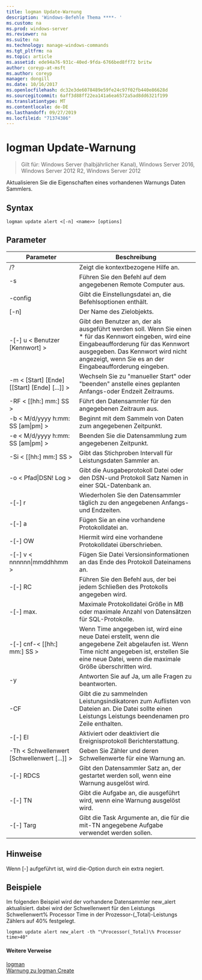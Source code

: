 ```yaml
---
title: logman Update-Warnung
description: 'Windows-Befehle Thema ****- '
ms.custom: na
ms.prod: windows-server
ms.reviewer: na
ms.suite: na
ms.technology: manage-windows-commands
ms.tgt_pltfrm: na
ms.topic: article
ms.assetid: ede94a76-931c-40ed-9fda-6766bed8ff72 britw
author: coreyp-at-msft
ms.author: coreyp
manager: dongill
ms.date: 10/16/2017
ms.openlocfilehash: dc32e3de6078489e59fe24c97f02fb440e86628d
ms.sourcegitcommit: 6aff3d88ff22ea141a6ea6572a5ad8dd6321f199
ms.translationtype: MT
ms.contentlocale: de-DE
ms.lasthandoff: 09/27/2019
ms.locfileid: "71374386"
---
```

# <a name="logman-update-alert"></a>logman Update-Warnung

>Gilt für: Windows Server (halbjährlicher Kanal), Windows Server 2016, Windows Server 2012 R2, Windows Server 2012

Aktualisieren Sie die Eigenschaften eines vorhandenen Warnungs Daten Sammlers.  

## <a name="syntax"></a>Syntax  
```  
logman update alert <[-n] <name>> [options]  
```  
## <a name="parameters"></a>Parameter  

|                 Parameter                  |                                                                               Beschreibung                                                                               |
|--------------------------------------------|-------------------------------------------------------------------------------------------------------------------------------------------------------------------------|
|                     /?                     |                                                                    Zeigt die kontextbezogene Hilfe an.                                                                     |
|             -s <computer name>             |                                                          Führen Sie den Befehl auf dem angegebenen Remote Computer aus.                                                          |
|              -config <value>               |                                                         Gibt die Einstellungsdatei an, die Befehlsoptionen enthält.                                                         |
|                [-n] <name>                 |                                                                       Der Name des Zielobjekts.                                                                        |
|          -[-] u < Benutzer [Kennwort] >           | Gibt den Benutzer an, der als ausgeführt werden soll. Wenn Sie einen \* für das Kennwort eingeben, wird eine Eingabeaufforderung für das Kennwort ausgegeben. Das Kennwort wird nicht angezeigt, wenn Sie es an der Eingabeaufforderung eingeben. |
| -m < [Start] [Ende] [[Start] [Ende] [...]] > |                                                Wechseln Sie zu "manueller Start" oder "beenden" anstelle eines geplanten Anfangs-oder Endzeit Zeitraums.                                                 |
|             -RF < [[hh:] mm:] SS >             |                                                        Führt den Datensammler für den angegebenen Zeitraum aus.                                                         |
|     -b < M/d/yyyy h:mm: SS [am&#124;pm] >      |                                                              Beginnt mit dem Sammeln von Daten zum angegebenen Zeitpunkt.                                                               |
|     -e < M/d/yyyy h:mm: SS [am&#124;pm] >      |                                                               Beenden Sie die Datensammlung zum angegebenen Zeitpunkt.                                                                |
|             -Si < [[hh:] mm:] SS >             |                                                 Gibt das Stichproben Intervall für Leistungsdaten Sammler an.                                                  |
|           -o < Pfad&#124;DSN! Log >           |                                              Gibt die Ausgabeprotokoll Datei oder den DSN-und Protokoll Satz Namen in einer SQL-Datenbank an.                                               |
|                   -[-] r                    |                                                  Wiederholen Sie den Datensammler täglich zu den angegebenen Anfangs-und Endzeiten.                                                  |
|                   -[-] a                    |                                                                     Fügen Sie an eine vorhandene Protokolldatei an.                                                                     |
|                   -[-] OW                   |                                                                     Hiermit wird eine vorhandene Protokolldatei überschrieben.                                                                     |
|        -[-] v < nnnnnn&#124;mmddhhmm >        |                                                   Fügen Sie Datei Versionsinformationen an das Ende des Protokoll Dateinamens an.                                                   |
|               -[-] RC <task>                |                                                         Führen Sie den Befehl aus, der bei jedem Schließen des Protokolls angegeben wird.                                                          |
|              -[-] max. <value>               |                                                 Maximale Protokolldatei Größe in MB oder maximale Anzahl von Datensätzen für SQL-Protokolle.                                                  |
|           -[-] cnf-< [[hh:] mm:] SS >           |     Wenn Time angegeben ist, wird eine neue Datei erstellt, wenn die angegebene Zeit abgelaufen ist. Wenn Time nicht angegeben ist, erstellen Sie eine neue Datei, wenn die maximale Größe überschritten wird.     |
|                     -y                     |                                                             Antworten Sie auf Ja, um alle Fragen zu beantworten.                                                              |
|               -CF <filename>               |                       Gibt die zu sammelnden Leistungsindikatoren zum Auflisten von Dateien an. Die Datei sollte einen Leistungs Leistungs beendenamen pro Zeile enthalten.                        |
|                   -[-] El                   |                                                                Aktiviert oder deaktiviert die Ereignisprotokoll Berichterstattung.                                                                 |
|     -Th < Schwellenwert [Schwellenwert [...]] >      |                                                        Geben Sie Zähler und deren Schwellenwerte für eine Warnung an.                                                        |
|              -[-] RDCS <name>               |                                                     Gibt den Datensammler Satz an, der gestartet werden soll, wenn eine Warnung ausgelöst wird.                                                      |
|               -[-] TN <task>                |                                                             Gibt die Aufgabe an, die ausgeführt wird, wenn eine Warnung ausgelöst wird.                                                              |
|            -[-] Targ <argument>             |                                               Gibt die Task Argumente an, die für die mit-TN angegebene Aufgabe verwendet werden sollen.                                                |

## <a name="remarks"></a>Hinweise  
Wenn [-] aufgeführt ist, wird die-Option durch ein extra negiert.  
## <a name="BKMK_examples"></a>Beispiele  
Im folgenden Beispiel wird der vorhandene Datensammler new_alert aktualisiert. dabei wird der Schwellenwert für den Leistungs Schwellenwert% Processor Time in der Prozessor-(_Total)-Leistungs Zählers auf 40% festgelegt.  
```  
logman update alert new_alert -th "\Processor(_Total)\% Processor time>40"  
```  
#### <a name="additional-references"></a>Weitere Verweise  
[logman](logman.md)  
[Warnung zu logman Create](logman-create-alert.md)  
